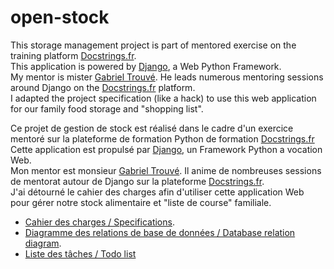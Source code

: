 # open-stock

This storage management project is part of mentored exercise on the training platform [Docstrings.fr](https://www.docstring.fr).<br/>
This application is powered by [Django](https://www.djangoproject.com/), a Web Python Framework.<br/>
My mentor is mister [Gabriel Trouvé](https://pygab.dev/). He leads numerous mentoring sessions around Django on the [Docstrings.fr](https://www.docstring.fr) platform.<br/>
I adapted the project specification (like a hack) to use this web application for our family food storage and "shopping list".  


Ce projet de gestion de stock est réalisé dans le cadre d'un exercice mentoré sur la plateforme de formation Python de formation [Docstrings.fr](https://www.docstring.fr)<br/>
Cette application est propulsé par [Django](https://www.djangoproject.com/), un Framework Python a vocation Web.<br/>
Mon mentor est monsieur [Gabriel Trouvé](https://pygab.dev/). Il anime de nombreuses sessions de mentorat autour de Django sur la plateforme [Docstrings.fr](https://www.docstring.fr).<br/>
J'ai détourné le cahier des charges afin d'utiliser cette application Web pour gérer notre stock alimentaire et "liste de course" familiale.  


- [Cahier des charges / Specifications](docs/specifications/README.md).
- [Diagramme des relations de base de données / Database relation diagram](docs/database_diagram/README.md).
- [Liste des tâches / Todo list](docs/todo/README.md)
